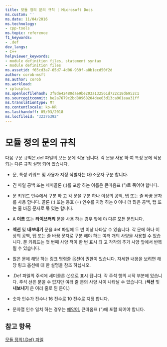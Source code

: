 ```yaml
---
title: 모듈 정의 문의 규칙 | Microsoft Docs
ms.custom: ''
ms.date: 11/04/2016
ms.technology:
- cpp-tools
ms.topic: reference
f1_keywords:
- .def
dev_langs:
- C++
helpviewer_keywords:
- module definition files, statement syntax
- module definition files
ms.assetid: f65cd3a7-65d7-4d06-939f-a8b1ecd50f2d
author: corob-msft
ms.author: corob
ms.workload:
- cplusplus
ms.openlocfilehash: 3f8de42480dae9be203a132561d722c18d6952c1
ms.sourcegitcommit: be2a7679c2bd80968204dee03d13ca961eaa31ff
ms.translationtype: MT
ms.contentlocale: ko-KR
ms.lasthandoff: 05/03/2018
ms.locfileid: "32376392"
---
```

# <a name="rules-for-module-definition-statements"></a>모듈 정의 문의 규칙
다음 구문 규칙은.def 파일의 모든 문에 적용 됩니다. 각 문을 사용 하 여 특정 문에 적용 되는 다른 규칙 설명 되어 있습니다.  
  
-   문, 특성 키워드 및 사용자 지정 식별자는 대/소문자 구분 합니다.  
  
-   긴 파일 공백 또는 세미콜론 (;)를 포함 하는 이름은 큰따옴표 (")로 묶어야 합니다.  
  
-   문 키워드 인수에서 구분 하 고 각 문을 구분 하나 이상의 공백, 탭 또는 줄 바꿈 문자를 사용 합니다. 콜론 (:) 또는 등호 (=) 인수를 지정 하는 0 이나 더 많은 공백, 탭 또는 줄 바꿈 문자로 묶 였는 합니다.  
  
-   A **이름** 또는 **라이브러리** 문을 사용 하는 경우 앞에 야 다른 모든 문입니다.  
  
-   **섹션** 및 **내보내기** 문을.def 파일에 두 번 이상 나타날 수 있습니다. 각 문에 하나 이상의 공백, 탭 또는 줄 바꿈 문자로 구분 해야 하는 여러 개의 사양을 사용할 수 있습니다. 문 키워드는 첫 번째 사양 적이 한 번 표시 되 고 각각의 추가 사양 앞에서 반복 될 수 있습니다.  
  
-   많은 문에 해당 하는 링크 명령줄 옵션이 권한이 있습니다. 자세한 내용을 보려면 해당 링크 옵션에 대 한 설명을 참조 하십시오.  
  
-   .Def 파일의 주석에 세미콜론 (;)으로 표시 됩니다. 각 주석 행의 시작 부분에 있습니다. 주석 선은 문을 수 없지만 여러 줄 문의 사양 사이 나타날 수 있습니다. (**섹션** 및 **내보내기** 은 여러 줄로 된 문이.)  
  
-   숫자 인수가 진수나 16 진수로 10 진수로 지정 합니다.  
  
-   문자열 인수 일치 하는 경우는 [예약어](../../build/reference/reserved-words.md), 큰따옴표 (")에 포함 되어야 합니다.  
  
## <a name="see-also"></a>참고 항목  
 [모듈 정의(.Def) 파일](../../build/reference/module-definition-dot-def-files.md)  